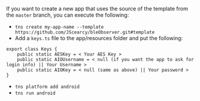 If you want to create a new app that uses the source of the template from the `master` branch, you can execute the following:

* `tns create my-app-name --template https://github.com/JScearcy/bleObserver.git#template`
* Add a `keys.ts` file to the app/resources folder and put the following: 
```
export class Keys {
    public static AESKey = < Your AES Key >
    public static AIOUsername = < null (if you want the app to ask for login info) || Your Username >
    public static AIOKey = < null (same as above) || Your password >
}
```
* `tns platform add android`
* `tns run android`